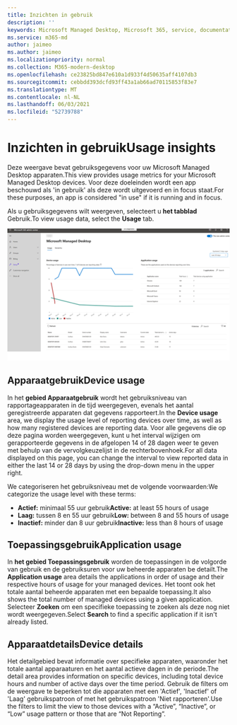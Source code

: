 ```yaml
---
title: Inzichten in gebruik
description: ''
keywords: Microsoft Managed Desktop, Microsoft 365, service, documentatie
ms.service: m365-md
author: jaimeo
ms.author: jaimeo
ms.localizationpriority: normal
ms.collection: M365-modern-desktop
ms.openlocfilehash: ce23825bd847e610a1d933f4d50635aff4107db3
ms.sourcegitcommit: cebbdd393dcfd93ff43a1ab66ad70115853f83e7
ms.translationtype: MT
ms.contentlocale: nl-NL
ms.lasthandoff: 06/03/2021
ms.locfileid: "52739788"
---
```

# <a name="usage-insights"></a><span data-ttu-id="04dfc-103">Inzichten in gebruik</span><span class="sxs-lookup"><span data-stu-id="04dfc-103">Usage insights</span></span>
<span data-ttu-id="04dfc-104">Deze weergave bevat gebruiksgegevens voor uw Microsoft Managed Desktop apparaten.</span><span class="sxs-lookup"><span data-stu-id="04dfc-104">This view provides usage metrics for your Microsoft Managed Desktop devices.</span></span> <span data-ttu-id="04dfc-105">Voor deze doeleinden wordt een app beschouwd als 'in gebruik' als deze wordt uitgevoerd en in focus staat.</span><span class="sxs-lookup"><span data-stu-id="04dfc-105">For these purposes, an app is considered "in use" if it is running and in focus.</span></span>

<span data-ttu-id="04dfc-106">Als u gebruiksgegevens wilt weergeven, selecteert u **het tabblad** Gebruik.</span><span class="sxs-lookup"><span data-stu-id="04dfc-106">To view usage data, select the **Usage** tab.</span></span>

![Deelvenster Gebruik.](../../media/insights_usage.png)

## <a name="device-usage"></a><span data-ttu-id="04dfc-111">Apparaatgebruik</span><span class="sxs-lookup"><span data-stu-id="04dfc-111">Device usage</span></span>

<span data-ttu-id="04dfc-112">In het **gebied Apparaatgebruik** wordt het gebruiksniveau van rapportageapparaten in de tijd weergegeven, evenals het aantal geregistreerde apparaten dat gegevens rapporteert.</span><span class="sxs-lookup"><span data-stu-id="04dfc-112">In the **Device usage** area, we display the usage level of reporting devices over time, as well as how many registered devices are reporting data.</span></span> <span data-ttu-id="04dfc-113">Voor alle gegevens die op deze pagina worden weergegeven, kunt u het interval wijzigen om gerapporteerde gegevens in de afgelopen 14 of 28 dagen weer te geven met behulp van de vervolgkeuzelijst in de rechterbovenhoek.</span><span class="sxs-lookup"><span data-stu-id="04dfc-113">For all data displayed on this page, you can change the interval to view reported data in either the last 14 or 28 days by using the drop-down menu in the upper right.</span></span>

<span data-ttu-id="04dfc-114">We categoriseren het gebruiksniveau met de volgende voorwaarden:</span><span class="sxs-lookup"><span data-stu-id="04dfc-114">We categorize the usage level with these terms:</span></span>

- <span data-ttu-id="04dfc-115">**Actief:** minimaal 55 uur gebruik</span><span class="sxs-lookup"><span data-stu-id="04dfc-115">**Active:** at least 55 hours of usage</span></span>
- <span data-ttu-id="04dfc-116">**Laag:** tussen 8 en 55 uur gebruik</span><span class="sxs-lookup"><span data-stu-id="04dfc-116">**Low:** between 8 and 55 hours of usage</span></span>
- <span data-ttu-id="04dfc-117">**Inactief:** minder dan 8 uur gebruik</span><span class="sxs-lookup"><span data-stu-id="04dfc-117">**Inactive:** less than 8 hours of usage</span></span>




## <a name="application-usage"></a><span data-ttu-id="04dfc-118">Toepassingsgebruik</span><span class="sxs-lookup"><span data-stu-id="04dfc-118">Application usage</span></span>

<span data-ttu-id="04dfc-119">In **het gebied Toepassingsgebruik** worden de toepassingen in de volgorde van gebruik en de gebruiksuren voor uw beheerde apparaten be detailt.</span><span class="sxs-lookup"><span data-stu-id="04dfc-119">The **Application usage** area details the applications in order of usage and their respective hours of usage for your managed devices.</span></span> <span data-ttu-id="04dfc-120">Het toont ook het totale aantal beheerde apparaten met een bepaalde toepassing.</span><span class="sxs-lookup"><span data-stu-id="04dfc-120">It also shows the total number of managed devices using a given application.</span></span> <span data-ttu-id="04dfc-121">Selecteer **Zoeken** om een specifieke toepassing te zoeken als deze nog niet wordt weergegeven.</span><span class="sxs-lookup"><span data-stu-id="04dfc-121">Select **Search** to find a specific application if it isn't already listed.</span></span>


## <a name="device-details"></a><span data-ttu-id="04dfc-122">Apparaatdetails</span><span class="sxs-lookup"><span data-stu-id="04dfc-122">Device details</span></span>
<span data-ttu-id="04dfc-123">Het detailgebied bevat informatie over specifieke apparaten, waaronder het totale aantal apparaaturen en het aantal actieve dagen in de periode.</span><span class="sxs-lookup"><span data-stu-id="04dfc-123">The detail area provides information on specific devices, including total device hours and number of active days over the time period.</span></span> <span data-ttu-id="04dfc-124">Gebruik de filters om de weergave te beperken tot die apparaten met een 'Actief', 'Inactief' of 'Laag' gebruikspatroon of met het gebruikspatroon 'Niet rapporteren'.</span><span class="sxs-lookup"><span data-stu-id="04dfc-124">Use the filters to limit the view to those devices with a “Active”, “Inactive”, or “Low” usage pattern or those that are “Not Reporting”.</span></span> 
